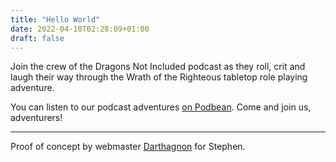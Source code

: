 ```yaml
---
title: "Hello World"
date: 2022-04-10T02:28:09+01:00
draft: false
---
```


Join the crew of the Dragons Not Included podcast as they roll, crit and laugh their way through the Wrath of the Righteous tabletop role playing adventure.

You can listen to our podcast adventures [on Podbean](https://dragonsnotincluded.podbean.com/). Come and join us, adventurers!

----------------------
Proof of concept by webmaster [Darthagnon](https://robot-one.github.io/) for Stephen.
